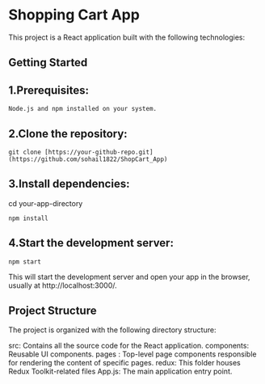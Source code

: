 # Shopping Cart App

This project is a React application built with the following technologies:

## Getting Started

##  1.Prerequisites:
```
Node.js and npm installed on your system.
```

## 2.Clone the repository:
```
git clone [https://your-github-repo.git](https://github.com/sohail1822/ShopCart_App)
```

## 3.Install dependencies:
cd your-app-directory
```
npm install
```

## 4.Start the development server:
```
npm start
```

This will start the development server and open your app in the browser, usually at http://localhost:3000/.

## Project Structure
The project is organized with the following directory structure:

src: Contains all the source code for the React application.
components: Reusable UI components.
pages : Top-level page components responsible for rendering the content of specific pages. 
redux: This folder houses Redux Toolkit-related files
App.js: The main application entry point.
